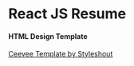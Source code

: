# React JS Resume 

#### HTML Design Template
<a href="https://www.styleshout.com/free-templates/ceevee/">Ceevee Template by Styleshout</a>


